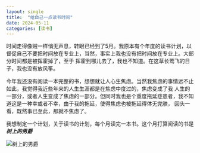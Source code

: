 ```yaml
---
layout: single
title:  "给自己一点读书时间"
date: 2024-05-11
categories: [读书]
---
```


时间走得像贼一样悄无声息，转眼已经到了5月。我原本有个年度的读书计划，以督促自己不要把时间放在专业上，当然，事实上我也没有把时间放在专业上。大部分时间都是被挥霍掉了，至于
挥霍到哪儿去了，我也不知道。在这草长莺飞的日子，我也没有放风筝。  

今年我还没有阅读一本完整的书，想想就让人心生焦虑。当然我焦虑的事情远不止如此，我觉得我近些年来的人生生涯都是在焦虑中度过的，焦虑变成了我
人生的一部分，或者人生变成了焦虑的一部分。但同时我也是个重度拖延症患者，我不知道这是一种幸或者不幸，由于我的拖延，使得焦虑也被拖延得体无完肤，
回头一看，既然事已至此，那就不焦虑了。  

我想制定一个计划，关于读书的计划，每个月读完一本书。这个月打算阅读的书是***树上的男爵***

![树上的男爵](/assets/img/树上的男爵.jpeg "树上的男爵")
